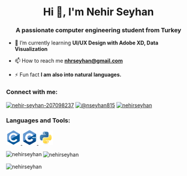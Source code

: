 <h1 align="center">Hi 👋, I'm Nehir Seyhan</h1>
<h3 align="center">A passionate computer engineering student from Turkey</h3>

- 🌱 I’m currently learning **UI/UX Design with Adobe XD, Data Visualization**

- 📫 How to reach me **nhrseyhan@gmail.com**

- ⚡ Fun fact **I am also into natural languages.**

<h3 align="left">Connect with me:</h3>
<p align="left">
<a href="https://linkedin.com/in/nehir-seyhan-207098237" target="blank"><img align="center" src="https://raw.githubusercontent.com/rahuldkjain/github-profile-readme-generator/master/src/images/icons/Social/linked-in-alt.svg" alt="nehir-seyhan-207098237" height="30" width="40" /></a>
<a href="https://www.hackerrank.com/@nseyhan815" target="blank"><img align="center" src="https://raw.githubusercontent.com/rahuldkjain/github-profile-readme-generator/master/src/images/icons/Social/hackerrank.svg" alt="@nseyhan815" height="30" width="40" /></a>
<a href="https://www.leetcode.com/nehirseyhan" target="blank"><img align="center" src="https://raw.githubusercontent.com/rahuldkjain/github-profile-readme-generator/master/src/images/icons/Social/leet-code.svg" alt="nehirseyhan" height="30" width="40" /></a>
</p>

<h3 align="left">Languages and Tools:</h3>
<p align="left"> <a href="https://www.cprogramming.com/" target="_blank" rel="noreferrer"> <img src="https://raw.githubusercontent.com/devicons/devicon/master/icons/c/c-original.svg" alt="c" width="40" height="40"/> </a> <a href="https://www.w3schools.com/cpp/" target="_blank" rel="noreferrer"> <img src="https://raw.githubusercontent.com/devicons/devicon/master/icons/cplusplus/cplusplus-original.svg" alt="cplusplus" width="40" height="40"/> </a> <a href="https://www.python.org" target="_blank" rel="noreferrer"> <img src="https://raw.githubusercontent.com/devicons/devicon/master/icons/python/python-original.svg" alt="python" width="40" height="40"/> </a> </p>

<p><img align="left" src="https://github-readme-stats.vercel.app/api/top-langs/?username=nehirseyhan&show_icons=true&locale=en&layout=compact" alt="nehirseyhan" /></p>

<p>&nbsp;<img align="center" src="https://github-readme-stats.vercel.app/api/?username=nehirseyhan&show_icons=true&locale=en" alt="nehirseyhan" /></p>


<p><img align="center" src="https://github-readme-streak-stats.herokuapp.com/?user=nehirseyhan&" alt="nehirseyhan" /></p>

